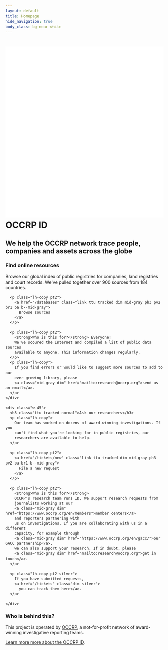 ```yaml
---
layout: default
title: Homepage
hide_navigation: true
body_class: bg-near-white
---
```


<div class="bg--pattern bg-black bg-center cover bb">
  <div class="center mw8 pv5 tc">
    <h1 class="white ttu tracked-tight normal f1">
      <img class="w2" src="/static/svg/logo-white.svg"> OCCRP ID
    </h1>
    <h2 class="white normal ttu tracked-mega">
      We help the OCCRP network trace people,
      companies and assets across the globe
    </h2>
  </div>
</div>

<div class="bg-white pv5">
  <div class="center mw8 flex justify-between">
    <div class="w-45">
      <h3 class="ttu tracked normal">Find online resources</h3>
      <p class="lh-copy">
        Browse our global index of public registries for companies, land
        registries and court records.
        We've pulled together over 900 sources from 184 countries.
      </p>

      <p class="lh-copy pt2">
        <a href="/databases" class="link ttu tracked dim mid-gray ph3 pv2 br1 ba b--mid-gray">
          Browse sources
        </a>
      </p>

      <p class="lh-copy pt2">
        <strong>Who is this for?</strong> Everyone!
        We've scoured the Internet and compiled a list of public data sources
        available to anyone. This information changes regularly.
      </p>
      <p class="lh-copy">
        If you find errors or would like to suggest more sources to add to our
        ever growing library, please
        <a class="mid-gray dim" href="mailto:research@occrp.org">send us an email</a>.
      </p>
    </div>

    <div class="w-45">
      <h3 class="ttu tracked normal">Ask our researchers</h3>
      <p class="lh-copy">
        Our team has worked on dozens of award-winning investigations. If you
        can't find what you're looking for in public registries, our
        researchers are available to help.
      </p>

      <p class="lh-copy pt2">
        <a href="/tickets/new" class="link ttu tracked dim mid-gray ph3 pv2 ba br1 b--mid-gray">
          File a new request
        </a>
      </p>

      <p class="lh-copy pt2">
        <strong>Who is this for?</strong>
        OCCRP's research team runs ID. We support research requests from
        journalists working at our
        <a class="mid-gray dim" href="https://www.occrp.org/en/members">member centers</a>
        and reporters partnering with
        us on investigations. If you are collaborating with us in a different
        capacity, for example through
        <a class="mid-gray dim" href="https://www.occrp.org/en/gacc/">our GACC partnership</a>,
        we can also support your research. If in doubt, please
        <a class="mid-gray dim" href="mailto:research@occrp.org">get in touch</a>.
      </p>

      <p class="lh-copy pt2 silver">
        If you have submitted requests,
        <a href="/tickets" class="dim silver">
          you can track them here</a>.
      </p>

    </div>
  </div>
</div>

<div class="center mw8 pv5">
  <h3 class="normal ttu tracked">Who is behind this?</h3>

  <p class="lh-copy">
    This project is operated by
    <a href="https://www.occrp.org/en/about-us" class="mid-gray dim"
      title="Organized Crime and Corruption Reporting Project"
    >OCCRP</a>,
    a not-for-profit network of award-winning investigative reporting teams.
  </p>

  <p class="lh-copy">
    <a href="/about" class="dim mid-gray">Learn more more about the OCCRP ID</a>.
  </p>
</div>

